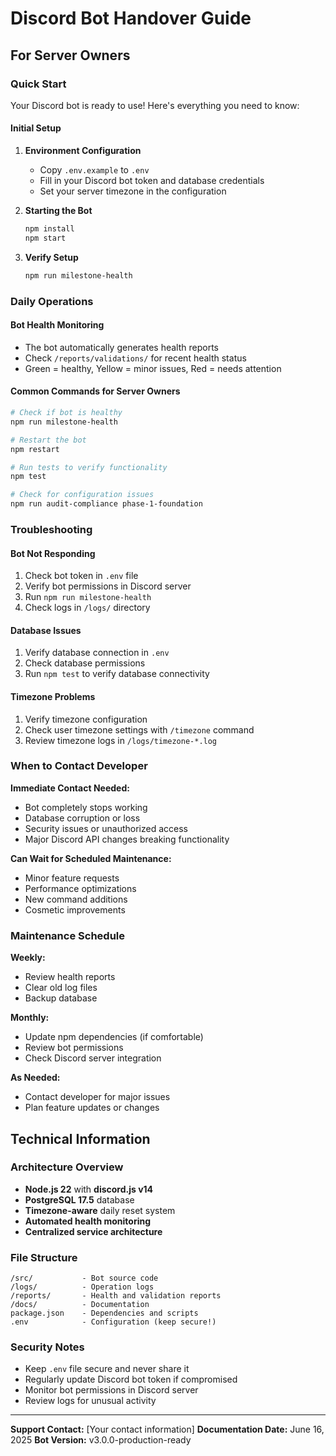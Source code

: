 # Discord Bot Handover Guide

## For Server Owners

### Quick Start

Your Discord bot is ready to use! Here's everything you need to know:

#### Initial Setup

1. **Environment Configuration**
   - Copy `.env.example` to `.env`
   - Fill in your Discord bot token and database credentials
   - Set your server timezone in the configuration

2. **Starting the Bot**

   ```bash
   npm install
   npm start
   ```

3. **Verify Setup**
   ```bash
   npm run milestone-health
   ```

### Daily Operations

#### Bot Health Monitoring

- The bot automatically generates health reports
- Check `/reports/validations/` for recent health status
- Green = healthy, Yellow = minor issues, Red = needs attention

#### Common Commands for Server Owners

```bash
# Check if bot is healthy
npm run milestone-health

# Restart the bot
npm restart

# Run tests to verify functionality
npm test

# Check for configuration issues
npm run audit-compliance phase-1-foundation
```

### Troubleshooting

#### Bot Not Responding

1. Check bot token in `.env` file
2. Verify bot permissions in Discord server
3. Run `npm run milestone-health`
4. Check logs in `/logs/` directory

#### Database Issues

1. Verify database connection in `.env`
2. Check database permissions
3. Run `npm test` to verify database connectivity

#### Timezone Problems

1. Verify timezone configuration
2. Check user timezone settings with `/timezone` command
3. Review timezone logs in `/logs/timezone-*.log`

### When to Contact Developer

**Immediate Contact Needed:**

- Bot completely stops working
- Database corruption or loss
- Security issues or unauthorized access
- Major Discord API changes breaking functionality

**Can Wait for Scheduled Maintenance:**

- Minor feature requests
- Performance optimizations
- New command additions
- Cosmetic improvements

### Maintenance Schedule

**Weekly:**

- Review health reports
- Clear old log files
- Backup database

**Monthly:**

- Update npm dependencies (if comfortable)
- Review bot permissions
- Check Discord server integration

**As Needed:**

- Contact developer for major issues
- Plan feature updates or changes

## Technical Information

### Architecture Overview

- **Node.js 22** with **discord.js v14**
- **PostgreSQL 17.5** database
- **Timezone-aware** daily reset system
- **Automated health monitoring**
- **Centralized service architecture**

### File Structure

```
/src/           - Bot source code
/logs/          - Operation logs
/reports/       - Health and validation reports
/docs/          - Documentation
package.json    - Dependencies and scripts
.env            - Configuration (keep secure!)
```

### Security Notes

- Keep `.env` file secure and never share it
- Regularly update Discord bot token if compromised
- Monitor bot permissions in Discord server
- Review logs for unusual activity

---

**Support Contact:** [Your contact information]
**Documentation Date:** June 16, 2025
**Bot Version:** v3.0.0-production-ready
